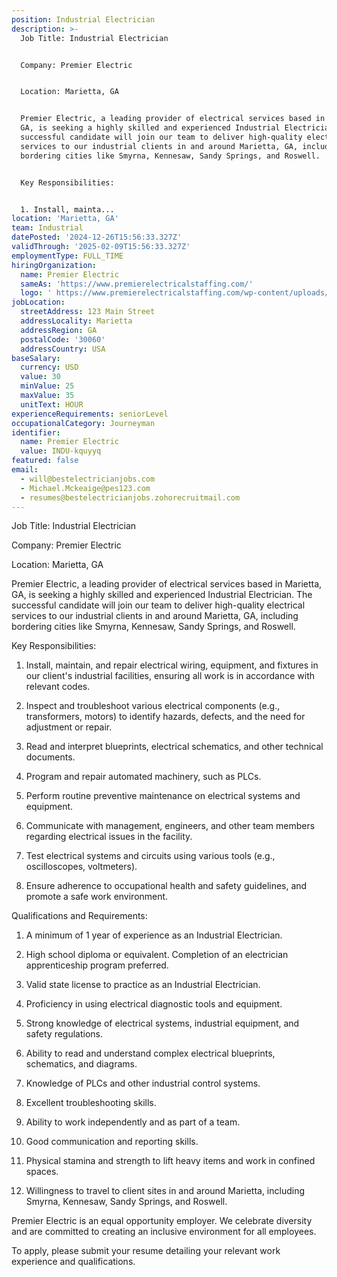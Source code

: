 ```yaml
---
position: Industrial Electrician
description: >-
  Job Title: Industrial Electrician


  Company: Premier Electric 


  Location: Marietta, GA


  Premier Electric, a leading provider of electrical services based in Marietta,
  GA, is seeking a highly skilled and experienced Industrial Electrician. The
  successful candidate will join our team to deliver high-quality electrical
  services to our industrial clients in and around Marietta, GA, including
  bordering cities like Smyrna, Kennesaw, Sandy Springs, and Roswell.


  Key Responsibilities:


  1. Install, mainta...
location: 'Marietta, GA'
team: Industrial
datePosted: '2024-12-26T15:56:33.327Z'
validThrough: '2025-02-09T15:56:33.327Z'
employmentType: FULL_TIME
hiringOrganization:
  name: Premier Electric
  sameAs: 'https://www.premierelectricalstaffing.com/'
  logo: ' https://www.premierelectricalstaffing.com/wp-content/uploads/2020/05/Premier-Electrical-Staffing-logo.png'
jobLocation:
  streetAddress: 123 Main Street
  addressLocality: Marietta
  addressRegion: GA
  postalCode: '30060'
  addressCountry: USA
baseSalary:
  currency: USD
  value: 30
  minValue: 25
  maxValue: 35
  unitText: HOUR
experienceRequirements: seniorLevel
occupationalCategory: Journeyman
identifier:
  name: Premier Electric
  value: INDU-kquyyq
featured: false
email:
  - will@bestelectricianjobs.com
  - Michael.Mckeaige@pes123.com
  - resumes@bestelectricianjobs.zohorecruitmail.com
---
```




Job Title: Industrial Electrician

Company: Premier Electric 

Location: Marietta, GA

Premier Electric, a leading provider of electrical services based in Marietta, GA, is seeking a highly skilled and experienced Industrial Electrician. The successful candidate will join our team to deliver high-quality electrical services to our industrial clients in and around Marietta, GA, including bordering cities like Smyrna, Kennesaw, Sandy Springs, and Roswell.

Key Responsibilities:

1. Install, maintain, and repair electrical wiring, equipment, and fixtures in our client's industrial facilities, ensuring all work is in accordance with relevant codes.

2. Inspect and troubleshoot various electrical components (e.g., transformers, motors) to identify hazards, defects, and the need for adjustment or repair.

3. Read and interpret blueprints, electrical schematics, and other technical documents.

4. Program and repair automated machinery, such as PLCs.

5. Perform routine preventive maintenance on electrical systems and equipment.

6. Communicate with management, engineers, and other team members regarding electrical issues in the facility.

7. Test electrical systems and circuits using various tools (e.g., oscilloscopes, voltmeters).

8. Ensure adherence to occupational health and safety guidelines, and promote a safe work environment.

Qualifications and Requirements:

1. A minimum of 1 year of experience as an Industrial Electrician.

2. High school diploma or equivalent. Completion of an electrician apprenticeship program preferred.

3. Valid state license to practice as an Industrial Electrician.

4. Proficiency in using electrical diagnostic tools and equipment.

5. Strong knowledge of electrical systems, industrial equipment, and safety regulations.

6. Ability to read and understand complex electrical blueprints, schematics, and diagrams.

7. Knowledge of PLCs and other industrial control systems.

8. Excellent troubleshooting skills.

9. Ability to work independently and as part of a team.

10. Good communication and reporting skills.

11. Physical stamina and strength to lift heavy items and work in confined spaces.

12. Willingness to travel to client sites in and around Marietta, including Smyrna, Kennesaw, Sandy Springs, and Roswell.

Premier Electric is an equal opportunity employer. We celebrate diversity and are committed to creating an inclusive environment for all employees. 

To apply, please submit your resume detailing your relevant work experience and qualifications.
